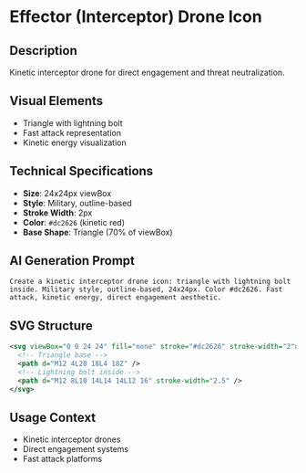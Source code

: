 # Effector (Interceptor) Drone Icon

## Description
Kinetic interceptor drone for direct engagement and threat neutralization.

## Visual Elements
- Triangle with lightning bolt
- Fast attack representation
- Kinetic energy visualization

## Technical Specifications
- **Size**: 24x24px viewBox
- **Style**: Military, outline-based
- **Stroke Width**: 2px
- **Color**: `#dc2626` (kinetic red)
- **Base Shape**: Triangle (70% of viewBox)

## AI Generation Prompt
```
Create a kinetic interceptor drone icon: triangle with lightning bolt inside. Military style, outline-based, 24x24px. Color #dc2626. Fast attack, kinetic energy, direct engagement aesthetic.
```

## SVG Structure
```svg
<svg viewBox="0 0 24 24" fill="none" stroke="#dc2626" stroke-width="2">
  <!-- Triangle base -->
  <path d="M12 4L20 18L4 18Z" />
  <!-- Lightning bolt inside -->
  <path d="M12 8L10 14L14 14L12 16" stroke-width="2.5" />
</svg>
```

## Usage Context
- Kinetic interceptor drones
- Direct engagement systems
- Fast attack platforms
